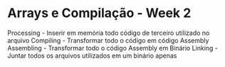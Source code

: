 # Arrays e Compilação - Week 2

Processing - Inserir em memória todo código de terceiro utilizado no
arquivo
Compiling - Transformar todo o código em código Assembly
Assembling - Transformar todo o código Assembly em Binário
Linking - Juntar todos os arquivos utilizados em um binário apenas
